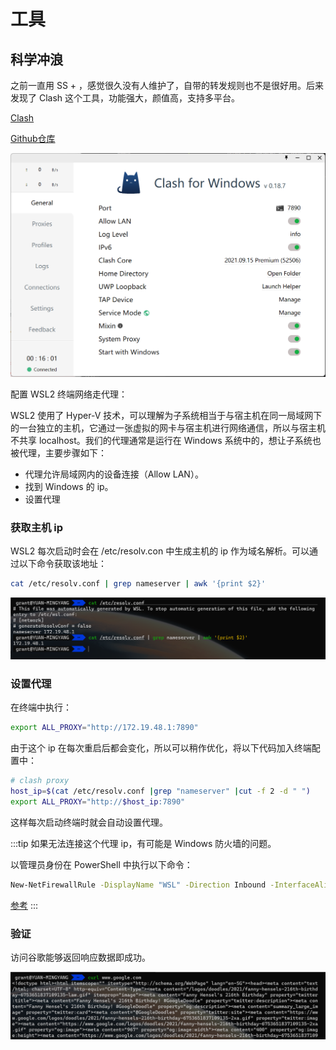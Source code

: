 # 工具

## 科学冲浪

之前一直用 SS + ，感觉很久没有人维护了，自带的转发规则也不是很好用。后来发现了 Clash 这个工具，功能强大，颜值高，支持多平台。

[Clash](https://docs.cfw.lbyczf.com/)

[Github仓库](https://github.com/Dreamacro/clash)

![](./pics/clash.png)

配置 WSL2 终端网络走代理：

WSL2 使用了 Hyper-V 技术，可以理解为子系统相当于与宿主机在同一局域网下的一台独立的主机，它通过一张虚拟的网卡与宿主机进行网络通信，所以与宿主机不共享 localhost。我们的代理通常是运行在 Windows 系统中的，想让子系统也被代理，主要步骤如下：

- 代理允许局域网内的设备连接（Allow LAN）。
- 找到 Windows 的 ip。
- 设置代理

### 获取主机 ip

WSL2 每次启动时会在 /etc/resolv.con 中生成主机的 ip 作为域名解析。可以通过以下命令获取该地址：

```sh
cat /etc/resolv.conf | grep nameserver | awk '{print $2}'
```
![](./pics/get-win-ip.png)

### 设置代理

在终端中执行：

```sh
export ALL_PROXY="http://172.19.48.1:7890"
```

由于这个 ip 在每次重启后都会变化，所以可以稍作优化，将以下代码加入终端配置中：

```sh
# clash proxy
host_ip=$(cat /etc/resolv.conf |grep "nameserver" |cut -f 2 -d " ")
export ALL_PROXY="http://$host_ip:7890"
```

这样每次启动终端时就会自动设置代理。

:::tip
如果无法连接这个代理 ip，有可能是 Windows 防火墙的问题。

以管理员身份在 PowerShell 中执行以下命令：

```sh
New-NetFirewallRule -DisplayName "WSL" -Direction Inbound -InterfaceAlias "vEthernet (WSL)" -Action Allow
```

[参考](https://github.com/microsoft/WSL/issues/4585)
:::

### 验证

访问谷歌能够返回响应数据即成功。

![](./pics/verify-proxy.png)

<Vssue  />
